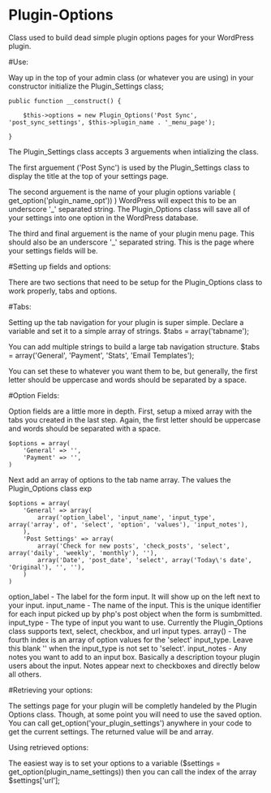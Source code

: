 # Plugin-Options
Class used to build dead simple plugin options pages for your WordPress plugin.

#Use:

Way up in the top of your admin class (or whatever you are using) in your constructor initialize the Plugin_Settings class;

    public function __construct() {

		$this->options = new Plugin_Options('Post Sync', 'post_sync_settings', $this->plugin_name . '_menu_page');

	}

The Plugin_Settings class accepts 3 arguements when intializing the class.

The first arguement ('Post Sync') is used by the Plugin_Settings class to display the title at the top of your settings page.

The second arguement is the name of your plugin options variable ( get_option('plugin_name_opt')) ) WordPress will expect this to be an underscore '_' separated string. The Plugin_Options class will save all of your settings into one option in the WordPress database.

The third and final arguement is the name of your plugin menu page. This should also be an underscore '_' separated string. This is the page where your settings fields will be.

#Setting up fields and options:

There are two sections that need to be setup for the Plugin_Options class to work properly, tabs and options.

#Tabs:

Setting up the tab navigation for your plugin is super simple. Declare a variable and set it to a simple array of strings.
$tabs = array('tabname');

You can add multiple strings to build a large tab navigation structure.
    $tabs = array('General', 'Payment', 'Stats', 'Email Templates');

You can set these to whatever you want them to be, but generally, the first letter should be uppercase and words should be separated by a space.

#Option Fields:

Option fields are a little more in depth. First, setup a mixed array with the tabs you created in the last step. Again, the first letter should be uppercase and words should be separated with a space.

    $options = array(
        'General' => '',
        'Payment' => '',
    )

Next add an array of options to the tab name array. The values the Plugin_Options class exp

    $options = array(
        'General' => array(
            array('option_label', 'input_name', 'input_type', array('array', of', 'select', 'option', 'values'), 'input_notes'),
        ),
        'Post Settings' => array(
            array('Check for new posts', 'check_posts', 'select', array('daily', 'weekly', 'monthly'), ''),
            array('Date', 'post_date', 'select', array('Today\'s date', 'Original'), '', ''),
        )
    )


option_label - The label for the form input. It will show up on the left next to your input.
input_name -  The name of the input. This is the unique identifier for each input picked up by php's post object when the form is sumbmitted.
input_type - The type of input you want to use. Currently the Plugin_Options class supports text, select, checkbox, and url input types.
array() - The fourth index is an array of option values for the 'select' input_type. Leave this blank '' when the input_type is not set to 'select'.
input_notes - Any notes you want to add to an input box. Basically a description toyour plugin users about the input. Notes appear next to checkboxes and directly below all others.


#Retrieving your options:

The settings page for your plugin will be completly handeled by the Plugin Options class. Though, at some point you will need 
to use the saved option. You can call get_option('your_plugin_settings') anywhere in your code to get the current settings. The returned value will be and array.

Using retrieved options:

The easiest way is to set your options to a variable ($settings = get_option(plugin_name_settings)) then you can call the index
of the array $settings['url'];
